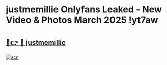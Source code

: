 # justmemillie Onlyfans Leaked - New Video & Photos March 2025 !yt7aw

# <h2><a href="https://thv9yt.iuczelnia.edu.pl?title=justmemillie&ref=yt7aw">🔗👉 🔴 justmemillie</a></h2>

[![acn](https://github.com/user-attachments/assets/0f9c940e-d8b0-45ae-aac7-cd30a18b3e1c)](https://thv9yt.iuczelnia.edu.pl?title=justmemillie&ref=yt7aw)

